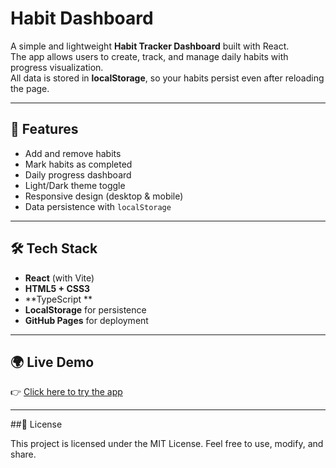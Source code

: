 # Habit Dashboard

A simple and lightweight **Habit Tracker Dashboard** built with React.  
The app allows users to create, track, and manage daily habits with progress visualization.  
All data is stored in **localStorage**, so your habits persist even after reloading the page.  

---

## 🚀 Features

- Add and remove habits
- Mark habits as completed
- Daily progress dashboard
- Light/Dark theme toggle
- Responsive design (desktop & mobile)
- Data persistence with `localStorage`

---

## 🛠️ Tech Stack

- **React** (with Vite)
- **HTML5 + CSS3** 
- **TypeScript **
- **LocalStorage** for persistence
- **GitHub Pages** for deployment

---
## 🌍 Live Demo

👉 [Click here to try the app](https://drey-1.github.io/Habits-Dashboard/)

---

##📜 License

This project is licensed under the MIT License.
Feel free to use, modify, and share.

